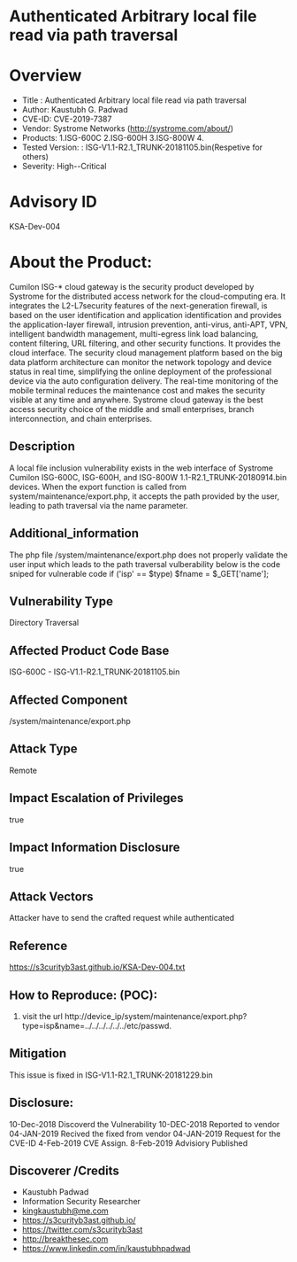 
Authenticated Arbitrary local file read via path traversal
=============================

Overview
====

* Title : Authenticated Arbitrary local file read via path traversal
* Author: Kaustubh G. Padwad
* CVE-ID: CVE-2019-7387
* Vendor: Systrome Networks (http://systrome.com/about/)
* Products:  1.ISG-600C
	         2.ISG-600H
	         3.ISG-800W
	         4.
* Tested Version: : ISG-V1.1-R2.1_TRUNK-20181105.bin(Respetive for others)
* Severity: High--Critical

Advisory ID
======
KSA-Dev-004

About the Product:
=========

Cumilon ISG-* cloud gateway is the security product developed by Systrome for the distributed access network for the cloud-computing era. It integrates the L2-L7security features of the next-generation firewall, is based on the user identification and application identification and provides the application-layer firewall, intrusion prevention, anti-virus, anti-APT, VPN, intelligent bandwidth management, multi-egress link load balancing, content filtering, URL filtering, and other security functions. It provides the cloud interface. The security cloud management platform based on the big data platform architecture can monitor the network topology and device status in real time, simplifying the online deployment of the professional device via the auto configuration delivery. The real-time monitoring of the mobile terminal reduces the maintenance cost and makes the security visible at any time and anywhere. Systrome cloud gateway is the best access security choice of the middle and small enterprises, branch interconnection, and chain enterprises.



Description
-------
A local file inclusion vulnerability exists in the web interface of Systrome Cumilon ISG-600C, ISG-600H, and ISG-800W 1.1-R2.1_TRUNK-20180914.bin
devices. When the export function is called from system/maintenance/export.php, it accepts the path provided by the user, leading to path traversal
via the name parameter.


Additional_information
-------------
The php file /system/maintenance/export.php does not properly validate the user input which leads to the path traversal vulberability below is the code sniped for vulnerable code 
if ('isp' == $type)
	$fname = $_GET['name'];


Vulnerability Type
----------
Directory Traversal


Affected Product Code Base
---------------
ISG-600C - ISG-V1.1-R2.1_TRUNK-20181105.bin

Affected Component
-----------
/system/maintenance/export.php

Attack Type
------
Remote

Impact Escalation of Privileges
------------------
true


Impact Information Disclosure
-----------------
true


Attack Vectors
--------
Attacker have to send the crafted request while authenticated

Reference
------
https://s3curityb3ast.github.io/KSA-Dev-004.txt


How to Reproduce: (POC):
--------------

1. visit the url http://device_ip/system/maintenance/export.php?type=isp&name=../../../../../../etc/passwd.

Mitigation
------

This issue is fixed in ISG-V1.1-R2.1_TRUNK-20181229.bin

Disclosure: 
------
10-Dec-2018 Discoverd the Vulnerability
10-DEC-2018 Reported to vendor 
04-JAN-2019 Recived the fixed from vendor
04-JAN-2019 Request for the CVE-ID
4-Feb-2019 CVE Assign.
8-Feb-2019 Advisiory Published

Discoverer /Credits
-----------
* Kaustubh Padwad
* Information Security Researcher
* kingkaustubh@me.com
* https://s3curityb3ast.github.io/
* https://twitter.com/s3curityb3ast
* http://breakthesec.com
* https://www.linkedin.com/in/kaustubhpadwad
